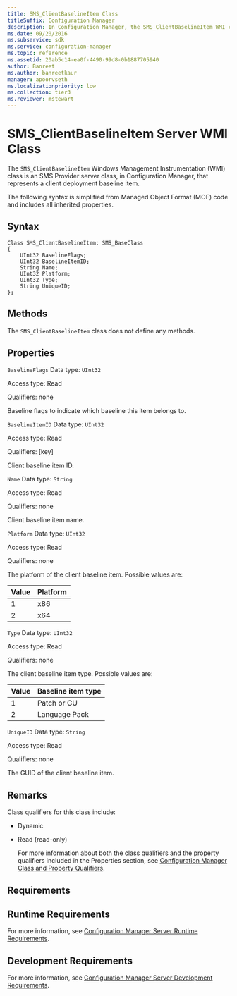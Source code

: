 ```yaml
---
title: SMS_ClientBaselineItem Class
titleSuffix: Configuration Manager
description: In Configuration Manager, the SMS_ClientBaselineItem WMI class is an SMS Provider server class that represents a client deployment baseline item.
ms.date: 09/20/2016
ms.subservice: sdk
ms.service: configuration-manager
ms.topic: reference
ms.assetid: 20ab5c14-ea0f-4490-99d8-0b1887705940
author: Banreet
ms.author: banreetkaur
manager: apoorvseth
ms.localizationpriority: low
ms.collection: tier3
ms.reviewer: mstewart
---
```

# SMS_ClientBaselineItem Server WMI Class
The `SMS_ClientBaselineItem` Windows Management Instrumentation (WMI) class is an SMS Provider server class, in Configuration Manager, that represents a client deployment baseline item.

 The following syntax is simplified from Managed Object Format (MOF) code and includes all inherited properties.

## Syntax

```
Class SMS_ClientBaselineItem: SMS_BaseClass
{
    UInt32 BaselineFlags;
    UInt32 BaselineItemID;
    String Name;
    UInt32 Platform;
    UInt32 Type;
    String UniqueID;
};

```

## Methods
 The `SMS_ClientBaselineItem` class does not define any methods.

## Properties
 `BaselineFlags`
 Data type: `UInt32`

 Access type: Read

 Qualifiers: none

 Baseline flags to indicate which baseline this item belongs to.

 `BaselineItemID`
 Data type: `UInt32`

 Access type: Read

 Qualifiers: [key]

 Client baseline item ID.

 `Name`
 Data type: `String`

 Access type: Read

 Qualifiers: none

 Client baseline item name.

 `Platform`
 Data type: `UInt32`

 Access type: Read

 Qualifiers: none

 The platform of the client baseline item. Possible values are:

|Value|Platform|
|-|-|
|1|x86|
|2|x64|

 `Type`
 Data type: `UInt32`

 Access type: Read

 Qualifiers: none

 The client baseline item type. Possible values are:

|Value|Baseline item type|
|-|-|
|1|Patch or CU|
|2|Language Pack|

 `UniqueID`
 Data type: `String`

 Access type: Read

 Qualifiers: none

 The GUID of the client baseline item.

## Remarks
 Class qualifiers for this class include:

- Dynamic

- Read (read-only)

  For more information about both the class qualifiers and the property qualifiers included in the Properties section, see [Configuration Manager Class and Property Qualifiers](../../../../../develop/reference/misc/class-and-property-qualifiers.md).

## Requirements

## Runtime Requirements
 For more information, see [Configuration Manager Server Runtime Requirements](../../../../../develop/core/reqs/server-runtime-requirements.md).

## Development Requirements
 For more information, see [Configuration Manager Server Development Requirements](../../../../../develop/core/reqs/server-development-requirements.md).
